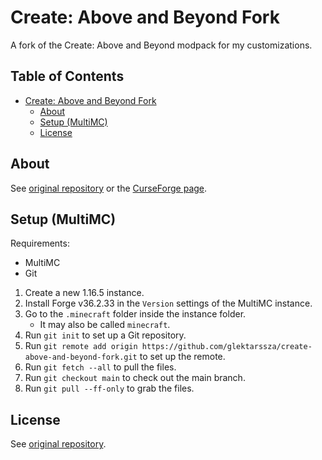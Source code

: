 # Create: Above and Beyond Fork #

A fork of the Create: Above and Beyond modpack for my customizations.

<!-- omit in toc -->
## Table of Contents ##

* [Create: Above and Beyond Fork](#create-above-and-beyond-fork)
    * [About](#about)
    * [Setup (MultiMC)](#setup-multimc)
    * [License](#license)

## About ##

See [original repository](https://github.com/simibubi/Above-and-Beyond) or the
[CurseForge page](https://www.curseforge.com/minecraft/modpacks/create-above-and-beyond).

## Setup (MultiMC) ##

Requirements:

* MultiMC
* Git

1. Create a new 1.16.5 instance.
2. Install Forge v36.2.33 in the `Version` settings of the MultiMC instance.
3. Go to the `.minecraft` folder inside the instance folder.
    * It may also be called `minecraft`.
4. Run `git init` to set up a Git repository.
5. Run `git remote add origin https://github.com/glektarssza/create-above-and-beyond-fork.git` to set up the remote.
6. Run `git fetch --all` to pull the files.
7. Run `git checkout main` to check out the main branch.
8. Run `git pull --ff-only` to grab the files.

## License ##

See [original repository](https://github.com/simibubi/Above-and-Beyond).
